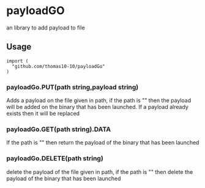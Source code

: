 # payloadGO
an library to add payload to file

## Usage

```
import (
  "github.com/thomas10-10/payloadGo"
)
```

### payloadGo.PUT(path string,payload string)
Adds a payload on the file given in path, if the path is "" then the payload will be added on the binary that has been launched. If a payload already exists then it will be replaced

### payloadGo.GET(path string).DATA
If the path is "" then return the payload of the binary that has been launched

### payloadGo.DELETE(path string)
delete the payload of the file given in path, if the path is "" then delete the payload of the binary that has been launched

